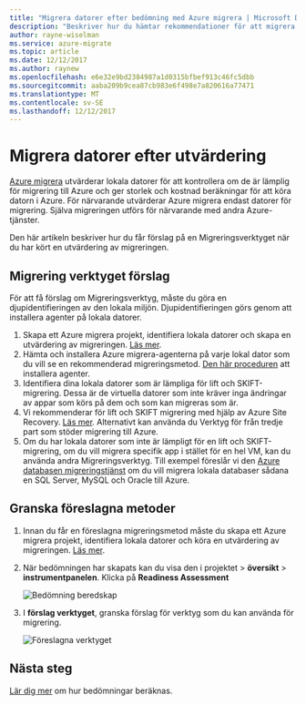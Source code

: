 ```yaml
---
title: "Migrera datorer efter bedömning med Azure migrera | Microsoft Docs"
description: "Beskriver hur du hämtar rekommendationer för att migrera datorer när du har kört en bedömning med tjänsten Azure migrera."
author: rayne-wiselman
ms.service: azure-migrate
ms.topic: article
ms.date: 12/12/2017
ms.author: raynew
ms.openlocfilehash: e6e32e9bd2384987a1d0315bfbef913c46fc5dbb
ms.sourcegitcommit: aaba209b9cea87cb983e6f498e7a820616a77471
ms.translationtype: MT
ms.contentlocale: sv-SE
ms.lasthandoff: 12/12/2017
---
```

# <a name="migrate-machines-after-assessment"></a>Migrera datorer efter utvärdering


[Azure migrera](migrate-overview.md) utvärderar lokala datorer för att kontrollera om de är lämplig för migrering till Azure och ger storlek och kostnad beräkningar för att köra datorn i Azure. För närvarande utvärderar Azure migrera endast datorer för migrering. Själva migreringen utförs för närvarande med andra Azure-tjänster.

Den här artikeln beskriver hur du får förslag på en Migreringsverktyget när du har kört en utvärdering av migreringen.

## <a name="migration-tool-suggestion"></a>Migrering verktyget förslag

För att få förslag om Migreringsverktyg, måste du göra en djupidentifieringen av den lokala miljön. Djupidentifieringen görs genom att installera agenter på lokala datorer.  

1. Skapa ett Azure migrera projekt, identifiera lokala datorer och skapa en utvärdering av migreringen. [Läs mer](tutorial-assessment-vmware.md).
2. Hämta och installera Azure migrera-agenterna på varje lokal dator som du vill se en rekommenderad migreringsmetod. [Den här proceduren](how-to-create-group-machine-dependencies.md#prepare-machines-for-dependency-mapping) att installera agenter.
2. Identifiera dina lokala datorer som är lämpliga för lift och SKIFT-migrering. Dessa är de virtuella datorer som inte kräver inga ändringar av appar som körs på dem och som kan migreras som är.
3. Vi rekommenderar för lift och SKIFT migrering med hjälp av Azure Site Recovery. [Läs mer](../site-recovery/tutorial-migrate-on-premises-to-azure.md). Alternativt kan använda du Verktyg för från tredje part som stöder migrering till Azure.
4. Om du har lokala datorer som inte är lämpligt för en lift och SKIFT-migrering, om du vill migrera specifik app i stället för en hel VM, kan du använda andra Migreringsverktyg. Till exempel föreslår vi den [Azure databasen migreringstjänst](https://azure.microsoft.com/campaigns/database-migration/) om du vill migrera lokala databaser sådana en SQL Server, MySQL och Oracle till Azure.


## <a name="review-suggested-migration-methods"></a>Granska föreslagna metoder

1. Innan du får en föreslagna migreringsmetod måste du skapa ett Azure migrera projekt, identifiera lokala datorer och köra en utvärdering av migreringen. [Läs mer](tutorial-assessment-vmware.md).
2. När bedömningen har skapats kan du visa den i projektet > **översikt** > **instrumentpanelen**. Klicka på **Readiness Assessment**

    ![Bedömning beredskap](./media/tutorial-assessment-vmware/assessment-report.png)  

3. I **förslag verktyget**, granska förslag för verktyg som du kan använda för migrering.

    ![Föreslagna verktyget](./media/tutorial-assessment-vmware/assessment-suitability.png) 




## <a name="next-steps"></a>Nästa steg

[Lär dig mer](concepts-assessment-calculation.md) om hur bedömningar beräknas.
